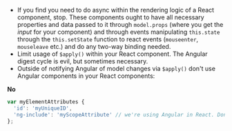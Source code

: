 * If you find you need to do async within the rendering logic of a React component, stop. These components ought to have all necessary properties and data passed to it through `model.props` (where you get the *input* for your component) and through events manipulating `this.state` through the `this.setState` function to react events (`mouseenter`, `mouseleave` etc.) and do any two-way binding needed.
* Limit usage of `$apply()` within your React component. The Angular digest cycle is evil, but sometimes necessary.
* Outside of notifying Angular of model changes via `$apply()` don't use Angular components in your React components:

**No**
```javascript
var myElementAttributes {
  'id': 'myUniqueID',
  'ng-include': 'myScopeAttribute' // we're using Angular in React. Don't do that.
};
```